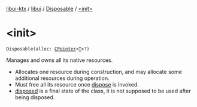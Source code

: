 [libui-ktx](../../index.md) / [libui](../index.md) / [Disposable](index.md) / [&lt;init&gt;](./-init-.md)

# &lt;init&gt;

`Disposable(alloc: `[`CPointer`](../../kotlinx.cinterop/-c-pointer/index.md)`<`[`T`](index.md#T)`>?)`

Manages and owns all its native resources.

* Allocates one resource during construction,
    and may allocate some additional resources during operation.
* Must free all its resource once [dispose](dispose.md) is invoked.
* [disposed](disposed.md) is a final state of the class, it is not supposed
    to be used after being disposed.
